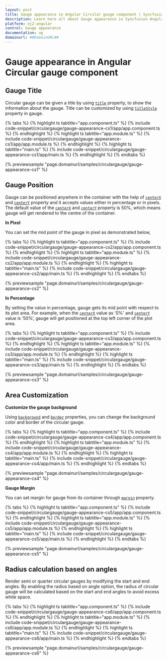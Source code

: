 ```yaml
---
layout: post
title: Gauge appearance in Angular Circular gauge component | Syncfusion
description: Learn here all about Gauge appearance in Syncfusion Angular Circular gauge component of Syncfusion Essential JS 2 and more.
platform: ej2-angular
control: Gauge appearance 
documentation: ug
domainurl: ##DomainURL##
---
```


# Gauge appearance in Angular Circular gauge component

## Gauge Title

Circular gauge can be given a title by using [`title`](https://ej2.syncfusion.com/angular/documentation/api/circular-gauge/#title-string) property, to show the information about the gauge.
Title can be customized by using [`titleStyle`](https://ej2.syncfusion.com/angular/documentation/api/circular-gauge/#titlestyle-fontmodel) property in gauge.

{% tabs %}
{% highlight ts tabtitle="app.component.ts" %}
{% include code-snippet/circulargauge/gauge-appearance-cs1/app/app.component.ts %}
{% endhighlight %}
{% highlight ts tabtitle="app.module.ts" %}
{% include code-snippet/circulargauge/gauge-appearance-cs1/app/app.module.ts %}
{% endhighlight %}
{% highlight ts tabtitle="main.ts" %}
{% include code-snippet/circulargauge/gauge-appearance-cs1/app/main.ts %}
{% endhighlight %}
{% endtabs %}
  
{% previewsample "page.domainurl/samples/circulargauge/gauge-appearance-cs1" %}

## Gauge Position

<!-- markdownlint-disable MD036 -->

Gauge can be positioned anywhere in the container with the help of [`centerX`](https://ej2.syncfusion.com/angular/documentation/api/circular-gauge/#centerx-string) and [`centerY`](https://ej2.syncfusion.com/angular/documentation/api/circular-gauge/#centery-string) property and it accepts values either in percentage or in pixels.
The default value of the [`centerX`](https://ej2.syncfusion.com/angular/documentation/api/circular-gauge/#centerx-string) and [`centerY`](https://ej2.syncfusion.com/angular/documentation/api/circular-gauge/#centery-string) property is 50%, which means gauge will get rendered to the centre of the container.

**In Pixel**

You can set the mid point of the gauge in pixel as demonstrated below,

{% tabs %}
{% highlight ts tabtitle="app.component.ts" %}
{% include code-snippet/circulargauge/gauge-appearance-cs2/app/app.component.ts %}
{% endhighlight %}
{% highlight ts tabtitle="app.module.ts" %}
{% include code-snippet/circulargauge/gauge-appearance-cs2/app/app.module.ts %}
{% endhighlight %}
{% highlight ts tabtitle="main.ts" %}
{% include code-snippet/circulargauge/gauge-appearance-cs2/app/main.ts %}
{% endhighlight %}
{% endtabs %}
  
{% previewsample "page.domainurl/samples/circulargauge/gauge-appearance-cs2" %}
<!-- markdownlint-disable MD036 -->

**In Percentage**

By setting the value in percentage, gauge gets its mid point with respect to its plot area.
For example, when the [`centerX`](https://ej2.syncfusion.com/angular/documentation/api/circular-gauge/#centerx-string) value as '0%' and [`centerY`](https://ej2.syncfusion.com/angular/documentation/api/circular-gauge/#centery-string) value is ‘50%’, gauge will get positioned at the top left corner of the plot area.

{% tabs %}
{% highlight ts tabtitle="app.component.ts" %}
{% include code-snippet/circulargauge/gauge-appearance-cs3/app/app.component.ts %}
{% endhighlight %}
{% highlight ts tabtitle="app.module.ts" %}
{% include code-snippet/circulargauge/gauge-appearance-cs3/app/app.module.ts %}
{% endhighlight %}
{% highlight ts tabtitle="main.ts" %}
{% include code-snippet/circulargauge/gauge-appearance-cs3/app/main.ts %}
{% endhighlight %}
{% endtabs %}
  
{% previewsample "page.domainurl/samples/circulargauge/gauge-appearance-cs3" %}
<!-- markdownlint-disable MD036 -->

## Area Customization

**Customize the gauge background**

Using [`background`](https://ej2.syncfusion.com/angular/documentation/api/circular-gauge/#background-string) and [`border`](https://ej2.syncfusion.com/angular/documentation/api/circular-gauge/#border-bordermodel) properties, you can change the background color and border of the circular gauge.

{% tabs %}
{% highlight ts tabtitle="app.component.ts" %}
{% include code-snippet/circulargauge/gauge-appearance-cs4/app/app.component.ts %}
{% endhighlight %}
{% highlight ts tabtitle="app.module.ts" %}
{% include code-snippet/circulargauge/gauge-appearance-cs4/app/app.module.ts %}
{% endhighlight %}
{% highlight ts tabtitle="main.ts" %}
{% include code-snippet/circulargauge/gauge-appearance-cs4/app/main.ts %}
{% endhighlight %}
{% endtabs %}
  
{% previewsample "page.domainurl/samples/circulargauge/gauge-appearance-cs4" %}

**Gauge Margin**

You can set margin for gauge from its container through [`margin`](https://ej2.syncfusion.com/angular/documentation/api/circular-gauge/#margin-marginmodel) property.

{% tabs %}
{% highlight ts tabtitle="app.component.ts" %}
{% include code-snippet/circulargauge/gauge-appearance-cs5/app/app.component.ts %}
{% endhighlight %}
{% highlight ts tabtitle="app.module.ts" %}
{% include code-snippet/circulargauge/gauge-appearance-cs5/app/app.module.ts %}
{% endhighlight %}
{% highlight ts tabtitle="main.ts" %}
{% include code-snippet/circulargauge/gauge-appearance-cs5/app/main.ts %}
{% endhighlight %}
{% endtabs %}
  
{% previewsample "page.domainurl/samples/circulargauge/gauge-appearance-cs5" %}

## Radius calculation based on angles

Render semi or quarter circular gauges by modifying the start and end angles. By enabling the radius based on angle option, the radius of circular gauge will be calculated based on the start and end angles to avoid excess white space.

{% tabs %}
{% highlight ts tabtitle="app.component.ts" %}
{% include code-snippet/circulargauge/gauge-appearance-cs6/app/app.component.ts %}
{% endhighlight %}
{% highlight ts tabtitle="app.module.ts" %}
{% include code-snippet/circulargauge/gauge-appearance-cs6/app/app.module.ts %}
{% endhighlight %}
{% highlight ts tabtitle="main.ts" %}
{% include code-snippet/circulargauge/gauge-appearance-cs6/app/main.ts %}
{% endhighlight %}
{% endtabs %}
  
{% previewsample "page.domainurl/samples/circulargauge/gauge-appearance-cs6" %}